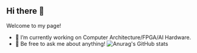 ## Hi there 👋

Welcome to my page!

- 🔭 I’m currently working on Computer Architecture/FPGA/AI Hardware.
- 💬 Be free to ask me about anything!
![Anurag's GitHub stats](https://github-readme-stats.vercel.app/api?username=GuoningHuang)

